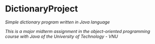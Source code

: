 # DictionaryProject

*Simple dictionary program written in Java language*

*This is a major midterm assignment in the object-oriented programming course with Java of the University of Technology - VNU*
